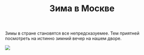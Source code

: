﻿---
title: Зима в Москве
book: photos
tag: photos
---

Зимы в стране становятся все непредсказуемее. Тем приятней посмотреть на истинно зимний вечер на нашем дворе.


<img src="https://drive.google.com/file/d/1BQxek2iGlMkKqvX9pElRyh33ULZec3A7">

